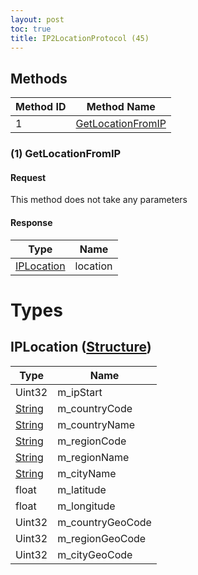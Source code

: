 ```yaml
---
layout: post
toc: true
title: IP2LocationProtocol (45)
---
```


## Methods

| Method ID | Method Name                               |
| --------- | ----------------------------------------- |
| 1         | [GetLocationFromIP](#1-getlocationfromip) |

### (1) GetLocationFromIP
#### Request
This method does not take any parameters
#### Response
| Type                                | Name     |
| ----------------------------------- | -------- |
| [IPLocation](#iplocation-structure) | location |

# Types

## IPLocation ([Structure])
| Type     | Name             |
| -------- | ---------------- |
| Uint32   | m_ipStart        |
| [String] | m_countryCode    |
| [String] | m_countryName    |
| [String] | m_regionCode     |
| [String] | m_regionName     |
| [String] | m_cityName       |
| float    | m_latitude       |
| float    | m_longitude      |
| Uint32   | m_countryGeoCode |
| Uint32   | m_regionGeoCode  |
| Uint32   | m_cityGeoCode    |

[String]: /docs/nex/types#string
[Structure]: /docs/nex/types#structure
